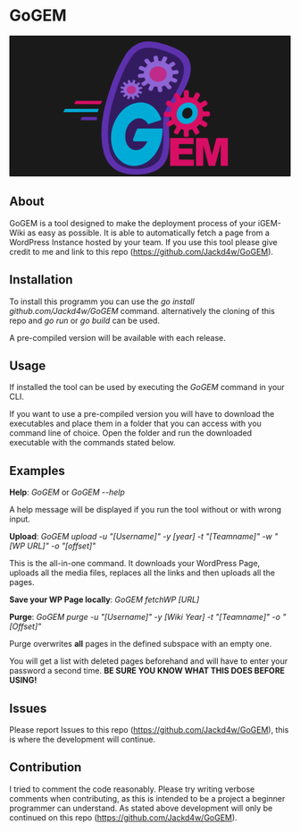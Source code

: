 # GoGEM

![GoGEM Logo](/goGEM-Logo.png)

## About

GoGEM is a tool designed to make the deployment process of your iGEM-Wiki as easy as possible.
It is able to automatically fetch a page from a WordPress Instance hosted by your team. If you use this tool please give credit to me and link to this repo (<https://github.com/Jackd4w/GoGEM>).

## Installation

To install this programm you can use the _go install github.com/Jackd4w/GoGEM_ command.
alternatively the cloning of this repo and _go run_ or _go build_ can be used.

A pre-compiled version will be available with each release.

## Usage

If installed the tool can be used by executing the _GoGEM_ command in your CLI.

If you want to use a pre-compiled version you will have to download the executables and place them in a folder that you can access with you command line of choice. Open the folder and run the downloaded executable with the commands stated below.

## Examples

**Help**: _GoGEM_ or _GoGEM --help_

A help message will be displayed if you run the tool without or with wrong input.

**Upload**: _GoGEM upload -u "[Username]" -y [year] -t "[Teamname]" -w "[WP URL]" -o "[offset]"_

This is the all-in-one command. It downloads your WordPress Page, uploads all the media files, replaces all the links and then uploads all the pages.

**Save your WP Page locally**: _GoGEM fetchWP [URL]_

**Purge**: _GoGEM purge -u "[Username]" -y [Wiki Year] -t "[Teamname]" -o "[Offset]"_

Purge overwrites **all** pages in the defined subspace with an empty one.

You will get a list with deleted pages beforehand and will have to enter your password a second time.
**BE SURE YOU KNOW WHAT THIS DOES BEFORE USING!**

## Issues

Please report Issues to this repo (<https://github.com/Jackd4w/GoGEM>), this is where the development will continue.

## Contribution

I tried to comment the code reasonably. Please try writing verbose comments when contributing, as this is intended to be a project a beginner programmer can understand. As stated above development will only be continued on this repo (<https://github.com/Jackd4w/GoGEM>).
